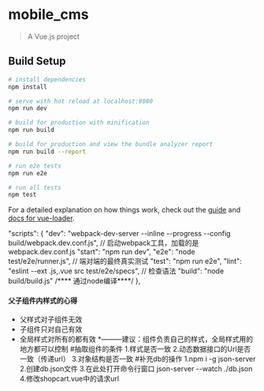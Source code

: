 # mobile_cms

> A Vue.js project

## Build Setup

``` bash
# install dependencies
npm install

# serve with hot reload at localhost:8080
npm run dev

# build for production with minification
npm run build

# build for production and view the bundle analyzer report
npm run build --report

# run e2e tests
npm run e2e

# run all tests
npm test
```

For a detailed explanation on how things work, check out the [guide](http://vuejs-templates.github.io/webpack/) and [docs for vue-loader](http://vuejs.github.io/vue-loader).

  "scripts": {
    "dev": "webpack-dev-server --inline --progress --config build/webpack.dev.conf.js", // 启动webpack工具，加载的是webpack.dev.conf.js
    "start": "npm run dev",
    "e2e": "node test/e2e/runner.js", // 端对端的最终真实测试
    "test": "npm run e2e",
    "lint": "eslint --ext .js,.vue src test/e2e/specs", // 检查语法
    "build": "node build/build.js" /**** 通过node编译****/
  },
#### 父子组件内样式的心得
* 父样式对子组件无效
* 子组件只对自己有效
* 全局样式对所有的都有效
*———建议：组件负责自己的样式，全局样式用的地方都可以控制
#抽取组件的条件
1.样式是否一致
2.动态数据接口的Url是否一致（传递url）
3.对象结构是否一致
#补充db的操作
1.npm i -g json-server
2.创建db.json文件
3.在此处打开命令行窗口 json-server --watch ./db.json
4.修改shopcart.vue中的请求url